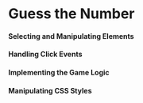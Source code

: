 # Guess the Number
#### Selecting and Manipulating Elements
#### Handling Click Events
#### Implementing the Game Logic
#### Manipulating CSS Styles